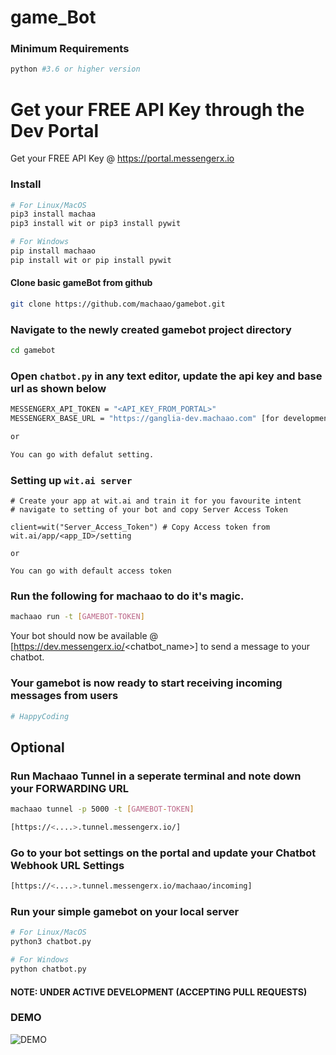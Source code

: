 # game_Bot



### Minimum Requirements
```bash
python #3.6 or higher version
```


# Get your FREE API Key through the Dev Portal
Get your FREE API Key @ https://portal.messengerx.io

### Install
```bash
# For Linux/MacOS
pip3 install machaa
pip3 install wit or pip3 install pywit

# For Windows
pip install machaao
pip install wit or pip install pywit
```

#### Clone basic gameBot from github
```bash
git clone https://github.com/machaao/gamebot.git
```

### Navigate to the newly created gamebot project directory
```bash
cd gamebot
```

### Open ```chatbot.py``` in any text editor, update the api key and base url as shown below
```bash
MESSENGERX_API_TOKEN = "<API_KEY_FROM_PORTAL>"
MESSENGERX_BASE_URL = "https://ganglia-dev.machaao.com" [for development purposes]

or

You can go with defalut setting.

```
### Setting up ```wit.ai server```
```
# Create your app at wit.ai and train it for you favourite intent
# navigate to setting of your bot and copy Server Access Token

client=wit("Server_Access_Token") # Copy Access token from wit.ai/app/<app_ID>/setting

or

You can go with default access token
```


### Run the following for machaao to do it's magic.
```bash
machaao run -t [GAMEBOT-TOKEN]
```

Your bot should now be available @ [https://dev.messengerx.io/<chatbot_name>] to send a message to your chatbot.

### Your gamebot is now ready to start receiving incoming messages from users
```bash
# HappyCoding
```

## Optional 

### Run Machaao Tunnel in a seperate terminal and note down your FORWARDING URL
```bash
machaao tunnel -p 5000 -t [GAMEBOT-TOKEN]

[https://<....>.tunnel.messengerx.io/]
```


### Go to your bot settings on the portal and update your Chatbot Webhook URL Settings
```bash
[https://<....>.tunnel.messengerx.io/machaao/incoming]
```

### Run your simple gamebot on your local server
```bash
# For Linux/MacOS
python3 chatbot.py

# For Windows
python chatbot.py
```
#### NOTE: UNDER ACTIVE DEVELOPMENT (ACCEPTING PULL REQUESTS)
### DEMO
![DEMO](link)
